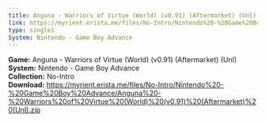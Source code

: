 ```yaml
---
title: Anguna - Warriors of Virtue (World) (v0.91) (Aftermarket) (Unl)
link: https://myrient.erista.me/files/No-Intro/Nintendo%20-%20Game%20Boy%20Advance/Anguna%20-%20Warriors%20of%20Virtue%20(World)%20(v0.91)%20(Aftermarket)%20(Unl).zip
type: single1
System: Nintendo - Game Boy Advance
---
```

<b>Game:</b> Anguna - Warriors of Virtue (World) (v0.91) (Aftermarket) (Unl)<br>
<b>System:</b> Nintendo - Game Boy Advance<br>
<b>Collection:</b> No-Intro<br>
<b>Download:</b> https://myrient.erista.me/files/No-Intro/Nintendo%20-%20Game%20Boy%20Advance/Anguna%20-%20Warriors%20of%20Virtue%20(World)%20(v0.91)%20(Aftermarket)%20(Unl).zip